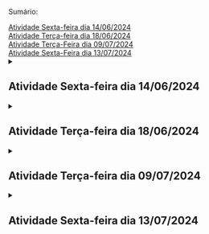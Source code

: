 <p>Sumário:</p>

<nav>
    <a href ="#atividade14-06">Atividade Sexta-feira dia 14/06/2024</a> <br>
    <a href ="#atividade18-06">Atividade Terça-feira dia 18/06/2024</a> <br>
	<a href ="#atividade09-07">Atividade Terça-Feira dia 09/07/2024</a> <br>
	<a href ="#atividade13-07">Atividade Sexta-Feira dia 13/07/2024</a> <br>
</nav>

<details>
	<summary><h2 id ="atividade14-06">Atividade Sexta-feira dia 14/06/2024</h2></summary>

### 1. Acesse o site [www.sqliteonline.com](https://sqliteonline.com/). e apague o código *SELECT * FROM demo*; e adicione o seguinte código para criar uma tabela:

```sql
CREATE TABLE hospital_geral_santa_tereza
(
	cnpj TEXT,
	nome_empresarial TEXT,
	nome_fantasia TEXT,
	telefone INTEGER,
	cep TEXT,
	bairro TEXT,
	cidade TEXT,
	logradouro TEXT,
	email TEXT,
	orcamento REAL
);
```
Quantas colunas foram criadas?

Quais são os nomes das colunas?

Quais os tipos de dados nas colunas cep, cnpj e orcamento?

Quais os 3 tipos de dados diferentes na tabela?

### 3. Apague o código acima e execute o seguinte comando: *SELECT * FROM hospital_geral_santa_tereza;* para exibir todas as colunas.

Depois apague e execute o seguinte comando: *SELECT cnpj, telefone From hospital_geral_santa_tereza;*
Depois apague e execute um comando para exibir todas colunas do tipo texto;


### 4. Qual o comando para criar uma tabela?

### 5. Qual o comando para exibir todas as colunas de uma tabela?

### 6. Apague o código acima e execute o seguinte código:

```sql
INSERT INTO hospital_geral_santa_tereza (cnpj, nome_empresarial, nome_fantasia, telefone, cep, bairro, cidade, logradouro, email, orcamento)

VALUES ('15.194.004/0018-73','FUNDACAO JOSE SILVEIRA','HOSPITAL GERAL SANTA TEREZA',7135045713, '48400-000','Centro','Ribeira do Pombal','prédio','IVON.BARBOSA@FJS.ORG.BR', 45060812);
```

**Os valores (VALUES) foram adicionados conforme a ordem das colunas criadas**.

Apague o código acima e adicione o seguinte código para exibir todas as colunas:
*SELECT * FROM hospital_geral_santa_tereza;*

### 7. Crie uma tabela com o nome estudante_cetep com 4 colunas: cpf, matrícula, data_nascimento e nome. Cada coluna deve ter seu tipo de dado.

### 8. Agora, adicione valores para o novo estudante: cpf, matrícula, data de nascimento e nome. Depois adicione o comando para exibir todas as colunas da tabela;

</details>

<details>
	<summary><h2 id ="atividade18-06">Atividade Terça-feira dia 18/06/2024</h2></summary>

### Utilize o pydroid3 ou acesse [www.online-python.com](https://www.online-python.com/)

### Parte 1

### 1. Categorize os operadores em Python como relacional, lógico, atribuição ou matemático.

*Copie as respostas no caderno*

a. **!=** _________________ <br>
b. **==**_________________ <br>
c. **//**__________________ <br>
d. **>**__________________ <br>
e. **/**__________________ <br>
f. **>=**_________________ <br>
g. **%**_________________ <br>
h. * _________________ <br>
i. **+**__________________ <br>
j. **<=**_________________ <br>
k. **_________________ <br>
l. **-**__________________ <br>
m. **and**_______________ <br>
n. **or**_________________ <br>
o. **not**________________ <br>
p. **=**__________________ <br>

### 2. Analise aonde estão os erros e reescreva no caderno.
a.
```python
if variável0 == variável2:
    print(False)
    
else:
    
    print(true)
  
else
    print(OK")
```

### 3. Sintaxe para utilização de marcadores e assim exibir automaticamente o conteúdo da variável:

<img src="printmarcadores.png" width ="300" height="168">

#### Escreva o programa abaixo em um editor Python e execute para ver o resultado:**
```python
variável0, variável2, variável3 = 4, "Olá", 5.5

if True != False:
    
    print("O valor %s é diferente do valor %d" % (variável2, variável0))
    
    print("O valor %.2f é diferente ddo valor %s" % (variável3, variável2))

    print("O valor %d é diferente do valor %.2f" % (variável0, variável3))
    
else:
    
    print("Erro fatal")
```

#### **Dicas:**

Utilize %.2f para exibir números decimais não tão grandes.<br>
Coloque o sinal de % antes de especificar quais as variáveis que estarão entre parênteses

<br>

### 4. Faça o seguinte programa utilzando marcadores:

Roberto ganha R$ 2500,00 e terá um aumento de 15%. Utilize no máximo quatro variáveis. <br>
Use print para exibir o salário depois do aumento e o valor do aumento <br>
Fórmula 1 para porcentagem: (valorbase / 100) × porcentagem <br>
Fórmula 2 para porcentagem: (valorbase * porcentagem) / 100

<br>

### Parte 2

### 5. Resolver as tabelas abaixo no caderno.

##### Lembre-se que 5 > 2 and 2 > 3 é uma afirmação falsa <br>

##### Lembre-se que 5 > 2 or 2 > 3 é uma afirmação verdadeira <br>

##### Lembre-se que o operador not inverte o resultado

##### Preencha a tabela com sim e não nos devidos lugares.

<img src="tabelalogica.png" width ="600" height="338">


### 6. Faça o seguinte programa também utilizando marcadores:

A Le biscuit está com um promoção de 10% para produtos abaixo de R$100,00 e 7% para produtos acima de R$100,00.<br>
Tenha uma variável com valor maior ou igual a 100 e outra menor que 100.<br>
Use o print para exibir o valor com desconto e o valor do desconto.

<br>

### Conteúdo Opcional:

#### 1. Faça o seguinte programa também utilizando marcadores:
Quanto tempo levaria para percorrer o trecho São Paulo Dubai? <br>
A distância é de 7687 milhas e a velocidade média do avião é 1078 km/h <br>
Não esqueça de converter milhas para quilômetros

</details>


<details>
	<summary><h2 id ="atividade09-07">Atividade Terça-feira dia 09/07/2024</h2></summary>
 
</details>

<details>
	<summary><h2 id ="atividade13-07">Atividade Sexta-feira dia 13/07/2024</h2></summary>
	
</details>
